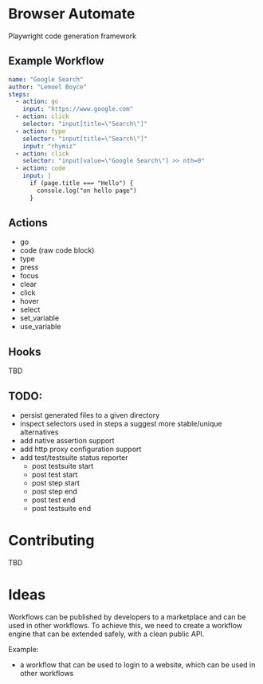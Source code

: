 # Browser Automate
Playwright code generation framework


## Example Workflow

```yaml
name: "Google Search"
author: "Lemuel Boyce"
steps:
  - action: go
    input: "https://www.google.com"
  - action: click
    selector: "input[title=\"Search\"]"
  - action: type
    selector: "input[title=\"Search\"]"
    input: "rhymiz"
  - action: click
    selector: "input[value=\"Google Search\"] >> nth=0"
  - action: code
    input: |
      if (page.title === "Hello") {
        console.log("on hello page")
      }
```


## Actions

* go
* code (raw code block)
* type
* press
* focus
* clear
* click
* hover
* select
* set_variable
* use_variable


## Hooks
TBD


## TODO:
* persist generated files to a given directory
* inspect selectors used in steps a suggest more stable/unique alternatives
* add native assertion support
* add http proxy configuration support
* add test/testsuite status reporter
  * post testsuite start
  * post test start
  * post step start
  * post step end
  * post test end
  * post testsuite end


# Contributing
TBD

# Ideas
Workflows can be published by developers to a marketplace and can be used in other workflows.
To achieve this, we need to create a workflow engine that can be extended safely, with a clean public API.

Example:
* a workflow that can be used to login to a website, which can be used in other workflows
